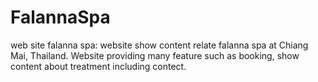 FalannaSpa
==========

web site falanna spa: website show content relate falanna spa at Chiang Mai, Thailand. Website providing many feature 
such as booking, show content about treatment including contect.
